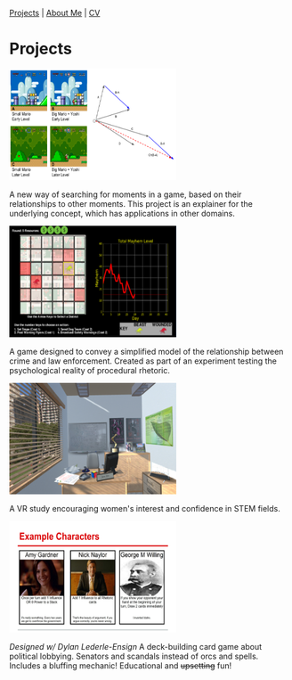[Projects](index.html) | [About Me](bio.html) | [CV](CV.html) 

# Projects

<div class="gallery">
  
  <a target="_blank" href="Analogy.png">
    <img src="Analogy.png" alt="Search by Analogy" width="300" height="200">
  </a>
  
  <div class="desc">
  
  A new way of searching for moments in a game, based on their relationships to other moments. This project is an explainer for the underlying concept, which has applications in other domains.
  
  </div>

</div>

<div class="gallery">
  
  <a target="_blank" href="crimegame.png">
    <img src="crimegame.png" alt="Crime Metaphor Game" width="300" height="200">
  </a>
  
  <div class="desc">
  
  A game designed to convey a simplified model of the relationship between crime and law enforcement. Created as part of an experiment testing the psychological reality of procedural rhetoric.
  
  </div>

</div>

<p></p>

<div class="gallery">
  
  <a target="_blank" href="STEM_VR.png">
    <img src="STEM_VR.png" alt="STEM VR" width="300" height="200">
  </a>
 
 <div class="desc">
  
  A VR study encouraging women's interest and confidence in STEM fields.
  
  </div>

</div>

<div class="gallery">
  
  <a target="_blank" href="kstreet.png">
    <img src="kstreet.png" alt="K Street Card Game" width="300" height="200">
  </a>
 
 <div class="desc">
  
  *Designed w/ Dylan Lederle-Ensign*
  A deck-building card game about political lobbying. Senators and scandals instead of orcs and spells. Includes a bluffing mechanic! Educational and ~~upsetting~~ fun!
  
  </div>

</div>

